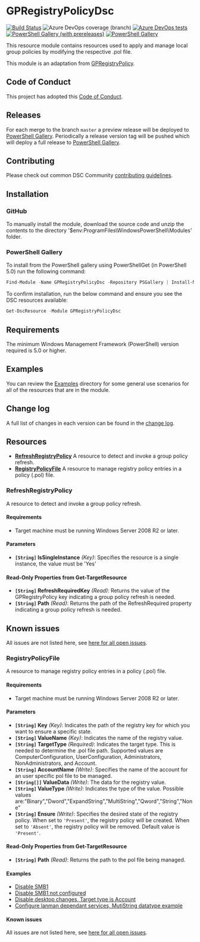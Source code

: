 # GPRegistryPolicyDsc

[![Build Status](https://dev.azure.com/dsccommunity/GPRegistryPolicyDsc/_apis/build/status/dsccommunity.GPRegistryPolicyDsc?branchName=master)](https://dev.azure.com/dsccommunity/GPRegistryPolicyDsc/_build/latest?definitionId=12&branchName=master)
![Azure DevOps coverage (branch)](https://img.shields.io/azure-devops/coverage/dsccommunity/GPRegistryPolicyDsc/12/master)
[![Azure DevOps tests](https://img.shields.io/azure-devops/tests/dsccommunity/GPRegistryPolicyDsc/12/master)](https://dsccommunity.visualstudio.com/GPRegistryPolicyDsc/_test/analytics?definitionId=12&contextType=build)
[![PowerShell Gallery (with prereleases)](https://img.shields.io/powershellgallery/vpre/GPRegistryPolicyDsc?label=GPRegistryPolicyDsc%20Preview)](https://www.powershellgallery.com/packages/GPRegistryPolicyDsc/)
[![PowerShell Gallery](https://img.shields.io/powershellgallery/v/GPRegistryPolicyDsc?label=GPRegistryPolicyDsc)](https://www.powershellgallery.com/packages/GPRegistryPolicyDsc/)

This resource module contains resources used to apply and manage local group policies
by modifying the respective .pol file.

This module is an adaptation from [GPRegistryPolicy](https://github.com/PowerShell/GPRegistryPolicy).

## Code of Conduct

This project has adopted this [Code of Conduct](CODE_OF_CONDUCT.md).

## Releases

For each merge to the branch `master` a preview release will be
deployed to [PowerShell Gallery](https://www.powershellgallery.com/).
Periodically a release version tag will be pushed which will deploy a
full release to [PowerShell Gallery](https://www.powershellgallery.com/).

## Contributing

Please check out common DSC Community [contributing guidelines](https://dsccommunity.org/guidelines/contributing).

## Installation

### GitHub

To manually install the module,
download the source code and unzip the contents to the directory
'$env:ProgramFiles\WindowsPowerShell\Modules' folder.

### PowerShell Gallery

To install from the PowerShell gallery using PowerShellGet (in PowerShell 5.0)
run the following command:

```powershell
Find-Module -Name GPRegistryPolicyDsc -Repository PSGallery | Install-Module
```

To confirm installation, run the below command and ensure you see the
DSC resources available:

```powershell
Get-DscResource -Module GPRegistryPolicyDsc
```

## Requirements

The minimum Windows Management Framework (PowerShell) version required is 5.0
or higher.

## Examples

You can review the [Examples](/source/Examples) directory for some general use
scenarios for all of the resources that are in the module.

## Change log

A full list of changes in each version can be found in the [change log](CHANGELOG.md).

## Resources

* [**RefreshRegistryPolicy**](#RefreshRegistryPolicy) A resource to detect
   and invoke a group policy refresh.
* [**RegistryPolicyFile**](#RegistryPolicyFile) A resource to manage registry policy
   entries in a policy (.pol) file.

### RefreshRegistryPolicy

A resource to detect and invoke a group policy refresh.

#### Requirements

* Target machine must be running Windows Server 2008 R2 or later.

#### Parameters

* **`[String]` IsSingleInstance** _(Key)_: Specifies the resource is a single
      instance, the value must be 'Yes'

#### Read-Only Properties from Get-TargetResource

* **`[String]` RefreshRequiredKey** _(Read)_: Returns the value of the
      GPRegistryPolicy key indicating a group policy refresh is needed.
* **`[String]` Path** _(Read)_: Returns the path of the RefreshRequired
       property indicating a group policy refresh is needed.

## Known issues

All issues are not listed here, see [here for all open issues](https://github.com/dsccommunity/GPRegistryPolicyDsc/issues?utf8=✓&q=is%3Aissue+is%3Aopen+RefreshRegistryPolicy).

### RegistryPolicyFile

A resource to manage registry policy entries in a policy (.pol) file.

#### Requirements

* Target machine must be running Windows Server 2008 R2 or later.

#### Parameters

* **`[String]` Key** _(Key)_: Indicates the path of the registry key
      for which you want to ensure a specific state.
* **`[String]` ValueName** _(Key)_: Indicates the name of the registry value.
* **`[String]` TargetType** _(Required)_: Indicates the target type.
      This is needed to determine the .pol file path.
      Supported values are ComputerConfiguration, UserConfiguration,
      Administrators, NonAdministrators, and Account.
* **`[String]` AccountName** _(Write)_: Specifies the name of the account
      for an user specific pol file to be managed.
* **`[String[]]` ValueData** _(Write)_: The data for the registry value.
* **`[String]` ValueType** _(Write)_: Indicates the type of the value.
      Possible values are:"Binary","Dword","ExpandString","MultiString","Qword","String","None"
* **`[String]` Ensure** _(Write)_: Specifies the desired state of the registry policy.
      When set to `'Present'`, the registry policy will be created. When set to `'Absent'`,
      the registry policy will be removed. Default value is `'Present'`.

#### Read-Only Properties from Get-TargetResource

* **`[String]` Path** _(Read)_: Returns the path to the pol file being managed.

#### Examples

* [Disable SMB1](/source/Examples/Resources/RegistryPolicyFile/1-RegistryPolicyFile_DisableSmb1_Config.ps1)
* [Disable SMB1 not configured](/source/Examples/Resources/RegistryPolicyFile/2-RegistryPolicy_SMB1NotConfigured_Config.ps1)
* [Disable desktop changes, Target type is Account](/source/Examples/Resources/RegistryPolicyFile/3-RegistryPolicyFile_DisableDesktopChanges_Config.ps1)
* [Configure lanman dependant services, MutiString datatype example](/source/Examples/Resources/RegistryPolicyFile/4-RegistryPolicyFile_LanmanDependantServices_Config.ps1)

#### Known issues

All issues are not listed here, see [here for all open issues](https://github.com/dsccommunity/GPRegistryPolicyDsc/issues?utf8=✓&q=is%3Aissue+is%3Aopen+RegistryPolicyFile).
